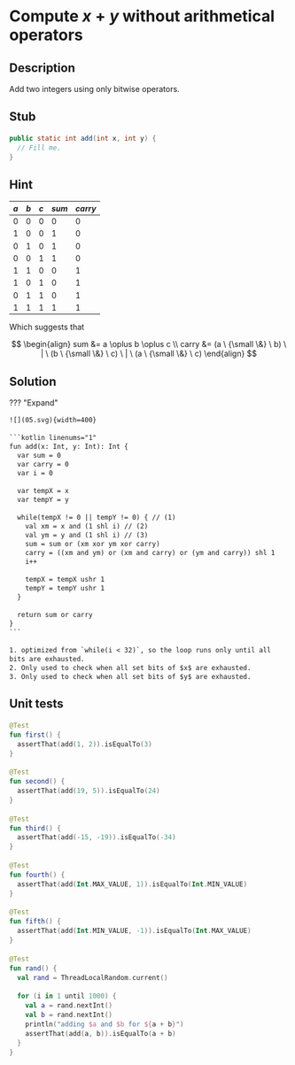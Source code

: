 # Compute $x + y$ without arithmetical operators

## Description

Add two integers using only bitwise operators.

## Stub

```java
public static int add(int x, int y) {
  // Fill me.
}
```

## Hint

| $a$ | $b$ | $c$ | $sum$ | $carry$ |
| --- | --- | --- | ----- | ------- |
| $0$ | $0$ | $0$ | $0$   | $0$     |
| $1$ | $0$ | $0$ | $1$   | $0$     |
| $0$ | $1$ | $0$ | $1$   | $0$     |
| $0$ | $0$ | $1$ | $1$   | $0$     |
| $1$ | $1$ | $0$ | $0$   | $1$     |
| $1$ | $0$ | $1$ | $0$   | $1$     |
| $0$ | $1$ | $1$ | $0$   | $1$     |
| $1$ | $1$ | $1$ | $1$   | $1$     |

Which suggests that

$$
\begin{align}
sum &= a \oplus b \oplus c \\
carry &= (a \ {\small \&} \ b) \ | \ (b \ {\small \&} \ c) \ | \ (a \ {\small \&} \ c)
\end{align}
$$

## Solution

??? "Expand"

    ![](05.svg){width=400}

    ```kotlin linenums="1"
    fun add(x: Int, y: Int): Int {
      var sum = 0
      var carry = 0
      var i = 0

      var tempX = x
      var tempY = y

      while(tempX != 0 || tempY != 0) { // (1)
        val xm = x and (1 shl i) // (2)
        val ym = y and (1 shl i) // (3)
        sum = sum or (xm xor ym xor carry)
        carry = ((xm and ym) or (xm and carry) or (ym and carry)) shl 1
        i++

        tempX = tempX ushr 1
        tempY = tempY ushr 1
      }

      return sum or carry
    }
    ```

    1. optimized from `while(i < 32)`, so the loop runs only until all bits are exhausted.
    2. Only used to check when all set bits of $x$ are exhausted.
    3. Only used to check when all set bits of $y$ are exhausted.

## Unit tests

```kotlin
@Test
fun first() {
  assertThat(add(1, 2)).isEqualTo(3)
}

@Test
fun second() {
  assertThat(add(19, 5)).isEqualTo(24)
}

@Test
fun third() {
  assertThat(add(-15, -19)).isEqualTo(-34)
}

@Test
fun fourth() {
  assertThat(add(Int.MAX_VALUE, 1)).isEqualTo(Int.MIN_VALUE)
}

@Test
fun fifth() {
  assertThat(add(Int.MIN_VALUE, -1)).isEqualTo(Int.MAX_VALUE)
}

@Test
fun rand() {
  val rand = ThreadLocalRandom.current()

  for (i in 1 until 1000) {
    val a = rand.nextInt()
    val b = rand.nextInt()
    println("adding $a and $b for ${a + b}")
    assertThat(add(a, b)).isEqualTo(a + b)
  }
}
```
